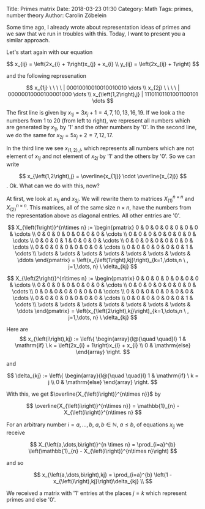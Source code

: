 Title:      Primes matrix
Date:       2018-03-23 01:30
Category:   Math
Tags:       primes, number theory
Author:     Carolin Zöbelein

Some time ago, I already wrote about representation ideas of primes and we saw
that we run in troubles with this. Today, I want to present you a similar
approach.  

Let's start again with our equation

$$
x_{ij} = \left(2x_{i} + 1\right)x_{j} + x_{i} \\
y_{ij} = \left(2x_{ij} + 1\right)
$$

and the following represenation

$$
x_{1j} \ \ \ \  | 00010010010010010010 \dots \\  
x_{2j} \ \  \ \  | 00000010000100001000 \dots \\ 
x_{\left(1,2\right),j} | 11101101101001100101 \dots
$$

The first line is given by $x_{1j} = 3x_{j} + 1 = 4, 7, 10, 13, 16, 19$. If
we look a the numbers from 1 to 20 (from left to right), we represent all numbers which are generated
by $x_{1j}$, by '1' and the other numbers by '0'. In the second line, we do
the same for $x_{2j} = 5x_{j} + 2 = 7, 12, 17$.

In the third line we see $x_{\left(1,2\right),j}$, which represents all
numbers which are not element of $x_{1j}$ and not element of $x_{2j}$ by
'1' and the others by '0'. So we can write

$$
x_{\left(1,2\right),j} = \overline{x_{1j}} \cdot \overline{x_{2j}}
$$
. Ok. What can we do with this, now?

At first, we look at $x_{1j}$ and $x_{2j}$. We will rewrite them to matrices
$X_{\left(1\right)}^{n\times n}$ and $X_{\left(2\right)}^{n\times n}$. This
matrices, all of the same size $n\times n$, have the numbers from the
representation above as diagonal entries. All other entries are '0'.

$$
X_{\left(1\right)}^{n\times n} := 
\begin{pmatrix}
0 & 0 & 0 & 0 & 0 & 0 & 0 & \cdots \\
0 & 0 & 0 & 0 & 0 & 0 & 0 & \cdots \\
0 & 0 & 0 & 0 & 0 & 0 & 0 & \cdots \\
0 & 0 & 0 & 1 & 0 & 0 & 0 & \cdots \\
0 & 0 & 0 & 0 & 0 & 0 & 0 & \cdots \\
0 & 0 & 0 & 0 & 0 & 0 & 0 & \cdots \\
0 & 0 & 0 & 0 & 0 & 0 & 1 & \cdots \\
\vdots & \vdots & \vdots & \vdots & \vdots & \vdots & \vdots & \ddots 
\end{pmatrix}
= \left(x_{\left(1\right),kj}\right)_{k=1,\dots,n \ , j=1,\dots, n} \  \delta_{kj}
$$

$$
X_{\left(2\right)}^{n\times n} :=
\begin{pmatrix}
0 & 0 & 0 & 0 & 0 & 0 & 0 & \cdots \\
0 & 0 & 0 & 0 & 0 & 0 & 0 & \cdots  \\
0 & 0 & 0 & 0 & 0 & 0 & 0 & \cdots \\
0 & 0 & 0 & 0 & 0 & 0 & 0 & \cdots \\
0 & 0 & 0 & 0 & 0 & 0 & 0 & \cdots \\
0 & 0 & 0 & 0 & 0 & 0 & 0 & \cdots \\
0 & 0 & 0 & 0 & 0 & 0 & 1 & \cdots \\
\vdots & \vdots & \vdots & \vdots & \vdots & \vdots & \vdots & \ddots
\end{pmatrix}
= \left(x_{\left(2\right),kj}\right)_{k=1,\dots,n \ , j=1,\dots, n} \  \delta_{kj}
$$

Here are
$$
x_{\left(i\right),kj} := \left\{
    \begin{array}{l@{\quad \quad}l}
    1 & \mathrm{if} \ k = \left(2x_{i} + 1\right)x_{l} + x_{i} \\
    0 & \mathrm{else}
    \end{array}
    \right. 
$$

and 

$$
\delta_{kj} := \left\{
	\begin{array}{l@{\quad \quad}l}
	1 & \mathrm{if} \ k = j \\
	0 & \mathrm{else}
	\end{array}
\right. 
$$

With this, we get $\overline{X_{\left(i\right)}^{n\times n}}$ by

$$
\overline{X_{\left(i\right)}^{n\times n}} = \mathbb{1}_{n} - X_{\left(i\right)}^{n\times n}
$$

For an arbitrary number $i=a,\dots,b$, $a,b \in
\mathbb{N}$, $a \le b$, of equations $x_{ij}$ we receive

$$
X_{\left(a,\dots,b\right)}^{n \times n} = \prod_{i=a}^{b} \left(\mathbb{1}_{n} -
X_{\left(i\right)}^{n\times n}\right)
$$

and so

$$
x_{\left(a,\dots,b\right),kj} = \prod_{i=a}^{b} \left(1 - x_{\left(i\right),kj}\right)\delta_{kj} \\
$$

We received a matrix with '1' entries at the places $j=k$ which represent
primes and else '0'.  
